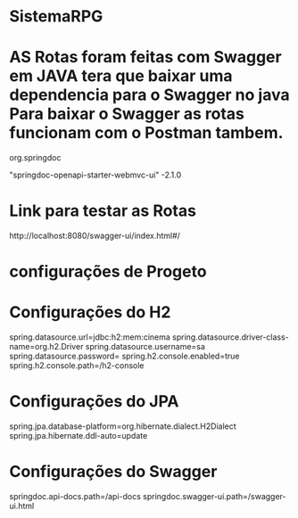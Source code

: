 # SistemaRPG

# AS Rotas foram feitas com Swagger em JAVA tera que baixar uma dependencia para o Swagger no java Para baixar o Swagger as rotas funcionam com o Postman tambem.

org.springdoc

"springdoc-openapi-starter-webmvc-ui"
-2.1.0


# Link para testar as Rotas
http://localhost:8080/swagger-ui/index.html#/


# configurações de Progeto

# Configurações do H2
spring.datasource.url=jdbc:h2:mem:cinema
spring.datasource.driver-class-name=org.h2.Driver
spring.datasource.username=sa
spring.datasource.password=
spring.h2.console.enabled=true
spring.h2.console.path=/h2-console

# Configurações do JPA
spring.jpa.database-platform=org.hibernate.dialect.H2Dialect
spring.jpa.hibernate.ddl-auto=update

# Configurações do Swagger
springdoc.api-docs.path=/api-docs
springdoc.swagger-ui.path=/swagger-ui.html



